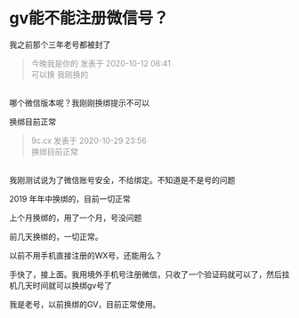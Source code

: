 # gv能不能注册微信号？


我之前那个三年老号都被封了

<div class="quote"><blockquote><font color="#999999">今晚我是你的 发表于 2020-10-12 06:41</font><br />
<font color="#999999">可以换 我刚换的</font></blockquote></div><br />
哪个微信版本呢？我刚刚换绑提示不可以

换绑目前正常

<div class="quote"><blockquote><font color="#999999">9c.cx 发表于 2020-10-29 23:56</font><br />
<font color="#999999">换绑目前正常</font></blockquote></div><br />
我刚测试说为了微信账号安全，不给绑定。不知道是不是号的问题

2019 年年中换绑的，目前一切正常<img id="aimg_Tteij" onclick="zoom(this, this.src, 0, 0, 0)" class="zoom" src="https://cdn.jsdelivr.net/gh/hishis/forum-master/public/images/patch.gif" onmouseover="img_onmouseoverfunc(this)" onload="thumbImg(this)" border="0" alt="" />

上个月换绑的，用了一个月，号没问题

前几天换绑的，一切正常。

以前不用手机直接注册的WX号，还能用么？<br />


手快了，接上面。我用境外手机号注册微信，只收了一个验证码就可以了，然后挂机几天时间就可以换绑gv号了

我是老号，以前换绑的GV，目前正常使用。

